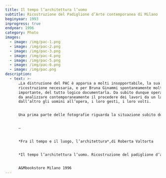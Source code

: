 ```yaml
---
title: Il tempo l’architettura l’uomo
subtitle: Ricostruzione del Padiglione d’Arte contemporanea di Milano
beginyear: 1993
inprogress: true
endyear: 1996
category: Photo
images:
  - image: /img/pac-1.png
  - image: /img/pac-2.png
  - image: /img/pac-3.png
  - image: /img/pac-4.png
  - image: /img/pac-5.png
  - image: /img/pac-6.png
  - image: /img/pac.png
description:
  - text: >-
      …La distruzione del PAC è apparsa a molti insopportabile, la sua
      ricostruzione necessaria, e per Bruna Ginammi spontaneamente molto
      importante, del tutto logico documentarla. Da subito dunque opera in modo
      da analizzare contemporaneamente il procedere dei lavori da un lato e
      dall’altro gli uomini all’opera, i loro gesti, i loro volti.


      Una prima parte delle fotografie riguarda la situazione subito dopo la distruzione, lo sgombero delle macerie e i momenti della commemorazione. In una seconda parte Bruna Ginammi conduce una vera e propria analisi dell’avanzamento dell’opera di ricostruzione individuando tre punti di vista principali dai quali compie identiche riprese nel tempo, successivamente allargati a qualche altro punto di vista reso necessario proprio dal procedere dei lavori. In una terza parte infine tutti i tipi di lavoro che vanno compiendo gli uomini, ai quali la fotografa dedica anche singoli ritratti, l’insieme degli spazi ripresi da punti di vista diversi, e alcuni particolari, gli oggetti, i frammenti attraverso i quali riemergono tracce del passato.


      —


      *Fra il tempo e il luogo, l’architettura*,di Roberta Valtorta


      *Il tempo l’architettura l’uomo. Ricostruzione del padiglione d’arte contemporanea*


      A&Mbookstore Milano 1996
---
```

